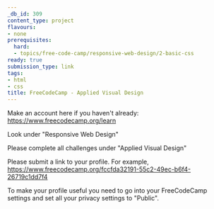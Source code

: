```yaml
---
_db_id: 309
content_type: project
flavours:
- none
prerequisites:
  hard:
  - topics/free-code-camp/responsive-web-design/2-basic-css
ready: true
submission_type: link
tags:
- html
- css
title: FreeCodeCamp - Applied Visual Design
---
```


Make an account here if you haven't already: https://www.freecodecamp.org/learn

Look under "Responsive Web Design"

Please complete all challenges under "Applied Visual Design"

Please submit a link to your profile. For example, https://www.freecodecamp.org/fccfda32191-55c2-49ec-b6f4-26719c1dd7f4

To make your profile useful you need to go into your FreeCodeCamp settings and set all your privacy settings to "Public".
